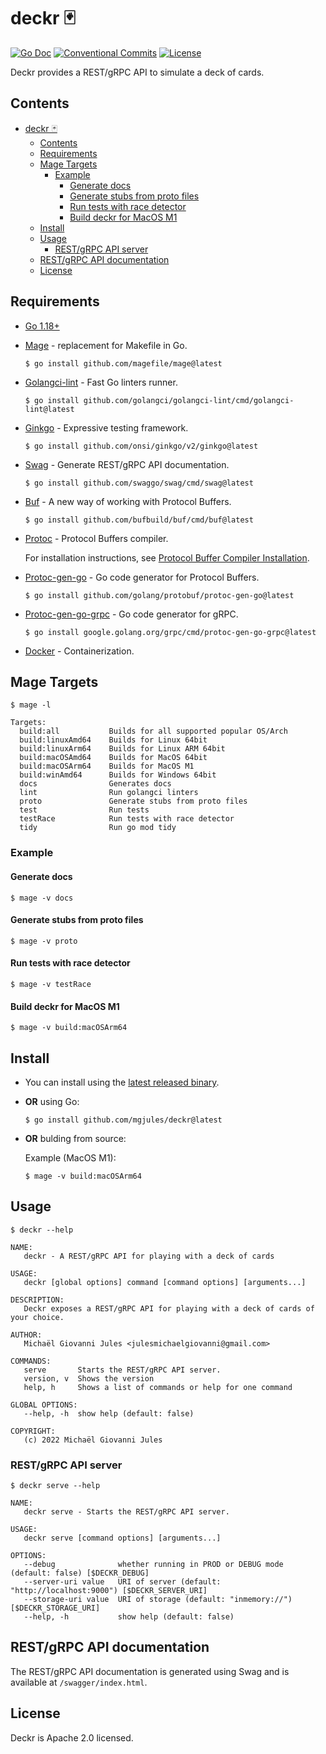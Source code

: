 # deckr 🃏

[![Go Doc](https://img.shields.io/badge/godoc-reference-blue.svg?style=for-the-badge)](https://godoc.org/github.com/mgjules/deckr)
[![Conventional Commits](https://img.shields.io/badge/Conventional%20Commits-1.0.0-yellow.svg?style=for-the-badge)](https://conventionalcommits.org)
[![License](https://img.shields.io/badge/License-Apache%202.0-blue.svg?style=for-the-badge)](LICENSE)

Deckr provides a REST/gRPC API to simulate a deck of cards.


## Contents

- [deckr 🃏](#deckr-)
  - [Contents](#contents)
  - [Requirements](#requirements)
  - [Mage Targets](#mage-targets)
    - [Example](#example)
      - [Generate docs](#generate-docs)
      - [Generate stubs from proto files](#generate-stubs-from-proto-files)
      - [Run tests with race detector](#run-tests-with-race-detector)
      - [Build deckr for MacOS M1](#build-deckr-for-macos-m1)
  - [Install](#install)
  - [Usage](#usage)
    - [REST/gRPC API server](#rest-api-server)
  - [REST/gRPC API documentation](#rest-api-documentation)
  - [License](#license)

## Requirements

- [Go 1.18+](https://golang.org/doc/install)
- [Mage](https://github.com/magefile/mage) - replacement for Makefile in Go.
    
    ```shell
    $ go install github.com/magefile/mage@latest
    ```

- [Golangci-lint](https://github.com/golangci/golangci-lint) - Fast Go linters runner.
      
    ```shell
    $ go install github.com/golangci/golangci-lint/cmd/golangci-lint@latest
    ```
    
- [Ginkgo](https://github.com/onsi/ginkgo) - Expressive testing framework.
        
    ```shell
    $ go install github.com/onsi/ginkgo/v2/ginkgo@latest
    ```
    
- [Swag](https://github.com/swaggo/swag) - Generate REST/gRPC API documentation.
        
    ```shell
    $ go install github.com/swaggo/swag/cmd/swag@latest
    ```

- [Buf](https://github.com/bufbuild/buf) - A new way of working with Protocol Buffers.

   ```shell
   $ go install github.com/bufbuild/buf/cmd/buf@latest
   ```

- [Protoc](https://developers.google.com/protocol-buffers) - Protocol Buffers compiler.

   For installation instructions, see [Protocol Buffer Compiler Installation](https://grpc.io/docs/protoc-installation/).

- [Protoc-gen-go](https://github.com/golang/protobuf/protoc-gen-go) - Go code generator for Protocol Buffers.
  
   ```shell
   $ go install github.com/golang/protobuf/protoc-gen-go@latest
   ```

- [Protoc-gen-go-grpc](https://google.golang.org/grpc/cmd/protoc-gen-go-grpc) - Go code generator for gRPC.
  
   ```shell
   $ go install google.golang.org/grpc/cmd/protoc-gen-go-grpc@latest
   ```
    
- [Docker](https://www.docker.com) - Containerization.

## Mage Targets

```shell
$ mage -l
```

```
Targets:
  build:all           Builds for all supported popular OS/Arch
  build:linuxAmd64    Builds for Linux 64bit
  build:linuxArm64    Builds for Linux ARM 64bit
  build:macOSAmd64    Builds for MacOS 64bit
  build:macOSArm64    Builds for MacOS M1
  build:winAmd64      Builds for Windows 64bit
  docs                Generates docs
  lint                Run golangci linters
  proto               Generate stubs from proto files
  test                Run tests
  testRace            Run tests with race detector
  tidy                Run go mod tidy
```

### Example

#### Generate docs

```shell
$ mage -v docs
```

#### Generate stubs from proto files

```shell
$ mage -v proto
```

#### Run tests with race detector

```shell
$ mage -v testRace
```

#### Build deckr for MacOS M1

```shell
$ mage -v build:macOSArm64
```

## Install

- You can install using the [latest released binary](https://github.com/mgjules/deckr/releases/latest).

- **OR** using Go:

    ```shell
    $ go install github.com/mgjules/deckr@latest
    ```

- **OR** bulding from source:

    Example (MacOS M1):

    ```shell
    $ mage -v build:macOSArm64
    ```

## Usage

```shell
$ deckr --help
```

```
NAME:
   deckr - A REST/gRPC API for playing with a deck of cards

USAGE:
   deckr [global options] command [command options] [arguments...]

DESCRIPTION:
   Deckr exposes a REST/gRPC API for playing with a deck of cards of your choice.

AUTHOR:
   Michaël Giovanni Jules <julesmichaelgiovanni@gmail.com>

COMMANDS:
   serve       Starts the REST/gRPC API server.
   version, v  Shows the version
   help, h     Shows a list of commands or help for one command

GLOBAL OPTIONS:
   --help, -h  show help (default: false)

COPYRIGHT:
   (c) 2022 Michaël Giovanni Jules
```

### REST/gRPC API server

```shell
$ deckr serve --help
```

```
NAME:
   deckr serve - Starts the REST/gRPC API server.

USAGE:
   deckr serve [command options] [arguments...]

OPTIONS:
   --debug              whether running in PROD or DEBUG mode (default: false) [$DECKR_DEBUG]
   --server-uri value   URI of server (default: "http://localhost:9000") [$DECKR_SERVER_URI]
   --storage-uri value  URI of storage (default: "inmemory://") [$DECKR_STORAGE_URI]
   --help, -h           show help (default: false)
```

## REST/gRPC API documentation

The REST/gRPC API documentation is generated using Swag and is available at `/swagger/index.html`.

## License

Deckr is Apache 2.0 licensed.